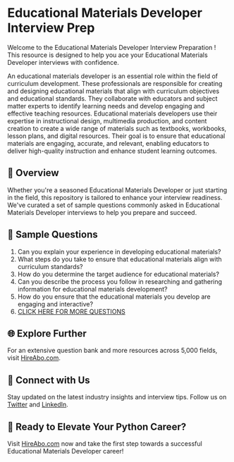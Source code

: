 # Educational Materials Developer Interview Prep

Welcome to the Educational Materials Developer Interview Preparation ! This resource is designed to help you ace your Educational Materials Developer interviews with confidence.

An educational materials developer is an essential role within the field of curriculum development. These professionals are responsible for creating and designing educational materials that align with curriculum objectives and educational standards. They collaborate with educators and subject matter experts to identify learning needs and develop engaging and effective teaching resources. Educational materials developers use their expertise in instructional design, multimedia production, and content creation to create a wide range of materials such as textbooks, workbooks, lesson plans, and digital resources. Their goal is to ensure that educational materials are engaging, accurate, and relevant, enabling educators to deliver high-quality instruction and enhance student learning outcomes.

## 🚀 Overview

Whether you're a seasoned Educational Materials Developer or just starting in the field, this repository is tailored to enhance your interview readiness. We've curated a set of sample questions commonly asked in Educational Materials Developer interviews to help you prepare and succeed.

## 📝 Sample Questions

1. Can you explain your experience in developing educational materials?
2. What steps do you take to ensure that educational materials align with curriculum standards?
3. How do you determine the target audience for educational materials?
4. Can you describe the process you follow in researching and gathering information for educational materials development?
5. How do you ensure that the educational materials you develop are engaging and interactive?
6. [CLICK HERE FOR MORE QUESTIONS](https://hireabo.com/job/4_4_19/Educational%20Materials%20Developer)

## 🌐 Explore Further

For an extensive question bank and more resources across 5,000 fields, visit [HireAbo.com](https://www.hireabo.com).

## 📱 Connect with Us

Stay updated on the latest industry insights and interview tips. Follow us on [Twitter](https://twitter.com/hireabo) and [LinkedIn](https://www.linkedin.com/in/hire-abo-3609972a8/).

## 🚀 Ready to Elevate Your Python Career?

Visit [HireAbo.com](https://www.hireabo.com) now and take the first step towards a successful Educational Materials Developer career!